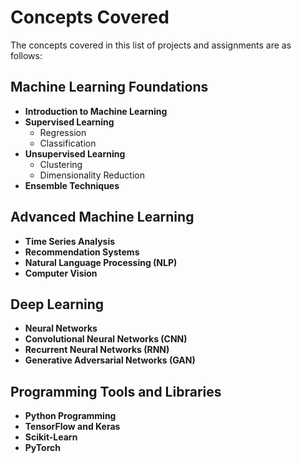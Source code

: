 # Concepts Covered

The concepts covered in this list of projects and assignments are as follows:

## Machine Learning Foundations
- **Introduction to Machine Learning**
- **Supervised Learning**
  - Regression
  - Classification
- **Unsupervised Learning**
  - Clustering
  - Dimensionality Reduction
- **Ensemble Techniques**

## Advanced Machine Learning
- **Time Series Analysis**
- **Recommendation Systems**
- **Natural Language Processing (NLP)**
- **Computer Vision**

## Deep Learning
- **Neural Networks**
- **Convolutional Neural Networks (CNN)**
- **Recurrent Neural Networks (RNN)**
- **Generative Adversarial Networks (GAN)**

## Programming Tools and Libraries
- **Python Programming**
- **TensorFlow and Keras**
- **Scikit-Learn**
- **PyTorch**
